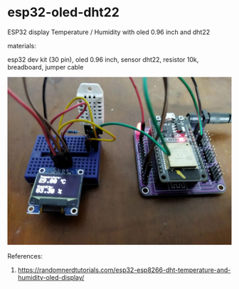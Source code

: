 # esp32-oled-dht22
ESP32 display Temperature / Humidity with oled 0.96 inch and dht22 

materials:

esp32 dev kit (30 pin), oled 0.96 inch, sensor dht22, resistor 10k, breadboard, jumper cable

![alt text](https://github.com/jenizar/esp32-oled-dht22/blob/main/dht22.jpg)

References:

1. https://randomnerdtutorials.com/esp32-esp8266-dht-temperature-and-humidity-oled-display/


